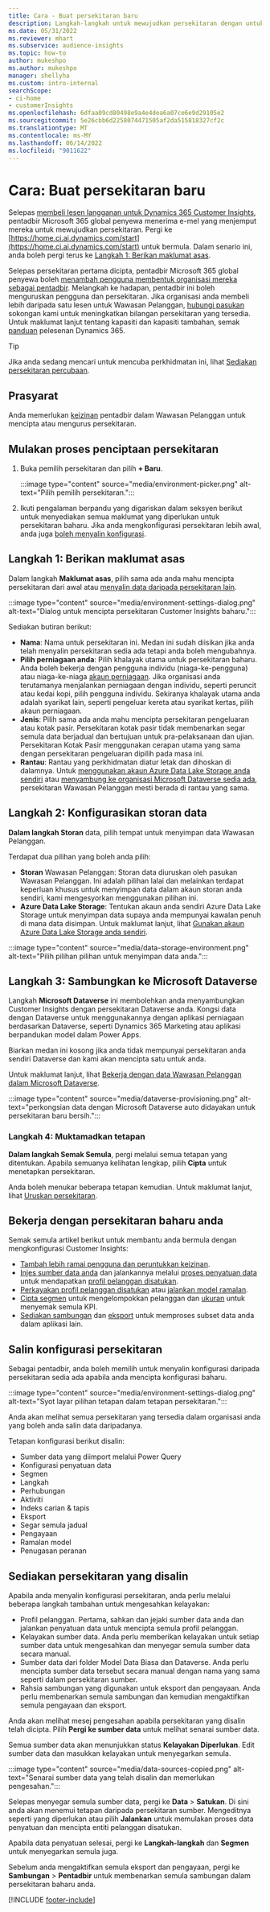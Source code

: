 ```yaml
---
title: Cara - Buat persekitaran baru
description: Langkah-langkah untuk mewujudkan persekitaran dengan untuk Dynamics 365 Customer Insights.
ms.date: 05/31/2022
ms.reviewer: mhart
ms.subservice: audience-insights
ms.topic: how-to
author: mukeshpo
ms.author: mukeshpo
manager: shellyha
ms.custom: intro-internal
searchScope:
- ci-home
- customerInsights
ms.openlocfilehash: 6dfaa09cd80498e9a4e4dea6a07ce6e9d29105e2
ms.sourcegitcommit: 5e26cbb6d2258074471505af2da515818327cf2c
ms.translationtype: MT
ms.contentlocale: ms-MY
ms.lasthandoff: 06/14/2022
ms.locfileid: "9011622"
---
```

# <a name="how-to-create-a-new-environment"></a>Cara: Buat persekitaran baru

Selepas [membeli lesen langganan untuk Dynamics 365 Customer Insights](paid-license.md), pentadbir Microsoft 365 global penyewa menerima e-mel yang menjemput mereka untuk mewujudkan persekitaran. Pergi ke [https://home.ci.ai.dynamics.com/start](https://home.ci.ai.dynamics.com/start) untuk bermula. Dalam senario ini, anda boleh pergi terus ke [Langkah 1: Berikan maklumat asas](#step-1-provide-basic-information).

Selepas persekitaran pertama dicipta, pentadbir Microsoft 365 global penyewa boleh [menambah pengguna membentuk organisasi mereka sebagai pentadbir](permissions.md). Melangkah ke hadapan, pentadbir ini boleh menguruskan pengguna dan persekitaran. Jika organisasi anda membeli lebih daripada satu lesen untuk Wawasan Pelanggan, [hubungi pasukan](https://go.microsoft.com/fwlink/?linkid=2079641) sokongan kami untuk meningkatkan bilangan persekitaran yang tersedia. Untuk maklumat lanjut tentang kapasiti dan kapasiti tambahan, semak [panduan](https://go.microsoft.com/fwlink/?LinkId=866544) pelesenan Dynamics 365.

> [!TIP]
> Jika anda sedang mencari untuk mencuba perkhidmatan ini, lihat [Sediakan persekitaran percubaan](trial-signup.md).

## <a name="prerequisites"></a>Prasyarat

Anda memerlukan [keizinan](permissions.md) pentadbir dalam Wawasan Pelanggan untuk mencipta atau mengurus persekitaran.

## <a name="start-the-environment-creation-process"></a>Mulakan proses penciptaan persekitaran

1. Buka pemilih persekitaran dan pilih **+ Baru**.
  
   :::image type="content" source="media/environment-picker.png" alt-text="Pilih pemilih persekitaran.":::

1. Ikuti pengalaman berpandu yang digariskan dalam seksyen berikut untuk menyediakan semua maklumat yang diperlukan untuk persekitaran baharu. Jika anda mengkonfigurasi persekitaran lebih awal, anda juga [boleh menyalin konfigurasi](#copy-the-environment-configuration).

## <a name="step-1-provide-basic-information"></a>Langkah 1: Berikan maklumat asas

Dalam langkah **Maklumat asas**, pilih sama ada anda mahu mencipta persekitaran dari awal atau [menyalin data daripada persekitaran lain](#copy-the-environment-configuration).

   :::image type="content" source="media/environment-settings-dialog.png" alt-text="Dialog untuk mencipta persekitaran Customer Insights baharu.":::

Sediakan butiran berikut:

- **Nama**: Nama untuk persekitaran ini. Medan ini sudah diisikan jika anda telah menyalin persekitaran sedia ada tetapi anda boleh mengubahnya.
- **Pilih perniagaan anda**: Pilih khalayak utama untuk persekitaran baharu. Anda boleh bekerja dengan pengguna individu (niaga-ke-pengguna) atau niaga-ke-niaga [akaun perniagaan](work-with-business-accounts.md). Jika organisasi anda terutamanya menjalankan perniagaan dengan individu, seperti peruncit atau kedai kopi, pilih pengguna individu. Sekiranya khalayak utama anda adalah syarikat lain, seperti pengeluar kereta atau syarikat kertas, pilih akaun perniagaan.
- **Jenis**: Pilih sama ada anda mahu mencipta persekitaran pengeluaran atau kotak pasir. Persekitaran kotak pasir tidak membenarkan segar semula data berjadual dan bertujuan untuk pra-pelaksanaan dan ujian. Persekitaran Kotak Pasir menggunakan cerapan utama yang sama dengan persekitaran pengeluaran dipilih pada masa ini.
- **Rantau**: Rantau yang perkhidmatan diatur letak dan dihoskan di dalamnya. Untuk [menggunakan akaun Azure Data Lake Storage anda sendiri](own-data-lake-storage.md) atau [menyambung ke organisasi Microsoft Dataverse sedia ada](customer-insights-dataverse.md), persekitaran Wawasan Pelanggan mesti berada di rantau yang sama.

## <a name="step-2-configure-data-storage"></a>Langkah 2: Konfigurasikan storan data

**Dalam langkah Storan** data, pilih tempat untuk menyimpan data Wawasan Pelanggan.

Terdapat dua pilihan yang boleh anda pilih:

- **Storan** Wawasan Pelanggan: Storan data diuruskan oleh pasukan Wawasan Pelanggan. Ini adalah pilihan lalai dan melainkan terdapat keperluan khusus untuk menyimpan data dalam akaun storan anda sendiri, kami mengesyorkan menggunakan pilihan ini.
- **Azure Data Lake Storage**: Tentukan akaun anda sendiri Azure Data Lake Storage untuk menyimpan data supaya anda mempunyai kawalan penuh di mana data disimpan. Untuk maklumat lanjut, lihat [Gunakan akaun Azure Data Lake Storage anda sendiri](own-data-lake-storage.md).

:::image type="content" source="media/data-storage-environment.png" alt-text="Pilih pilihan pilihan untuk menyimpan data anda.":::

## <a name="step-3-connect-to-microsoft-dataverse"></a>Langkah 3: Sambungkan ke Microsoft Dataverse

Langkah **Microsoft Dataverse** ini membolehkan anda menyambungkan Customer Insights dengan persekitaran Dataverse anda. Kongsi data dengan Dataverse untuk menggunakannya dengan aplikasi perniagaan berdasarkan Dataverse, seperti Dynamics 365 Marketing atau aplikasi berpandukan model dalam Power Apps.


Biarkan medan ini kosong jika anda tidak mempunyai persekitaran anda sendiri Dataverse dan kami akan mencipta satu untuk anda.

Untuk maklumat lanjut, lihat [Bekerja dengan data Wawasan Pelanggan dalam Microsoft Dataverse](customer-insights-dataverse.md).

:::image type="content" source="media/dataverse-provisioning.png" alt-text="perkongsian data dengan Microsoft Dataverse auto didayakan untuk persekitaran baru bersih.":::

### <a name="step-4-finalize-the-settings"></a>Langkah 4: Muktamadkan tetapan

**Dalam langkah Semak Semula**, pergi melalui semua tetapan yang ditentukan. Apabila semuanya kelihatan lengkap, pilih **Cipta** untuk menetapkan persekitaran.

Anda boleh menukar beberapa tetapan kemudian. Untuk maklumat lanjut, lihat [Uruskan persekitaran](manage-environments.md).

## <a name="work-with-your-new-environment"></a>Bekerja dengan persekitaran baharu anda

Semak semula artikel berikut untuk membantu anda bermula dengan mengkonfigurasi Customer Insights:

- [Tambah lebih ramai pengguna dan peruntukkan keizinan](permissions.md).
- [Injes sumber data anda](data-sources.md) dan jalankannya melalui [proses penyatuan data](data-unification.md) untuk mendapatkan [profil pelanggan disatukan](customer-profiles.md).
- [Perkayakan profil pelanggan disatukan](enrichment-hub.md) atau [jalankan model ramalan](predictions-overview.md).
- [Cipta segmen](segments.md) untuk mengelompokkan pelanggan dan [ukuran](measures.md) untuk menyemak semula KPI.
- [Sediakan sambungan](connections.md) dan [eksport](export-destinations.md) untuk memproses subset data anda dalam aplikasi lain.

## <a name="copy-the-environment-configuration"></a>Salin konfigurasi persekitaran

Sebagai pentadbir, anda boleh memilih untuk menyalin konfigurasi daripada persekitaran sedia ada apabila anda mencipta konfigurasi baharu.

:::image type="content" source="media/environment-settings-dialog.png" alt-text="Syot layar pilihan tetapan dalam tetapan persekitaran.":::

Anda akan melihat semua persekitaran yang tersedia dalam organisasi anda yang boleh anda salin data daripadanya.

Tetapan konfigurasi berikut disalin:

- Sumber data yang diimport melalui Power Query
- Konfigurasi penyatuan data
- Segmen
- Langkah
- Perhubungan
- Aktiviti
- Indeks carian & tapis
- Eksport
- Segar semula jadual
- Pengayaan
- Ramalan model
- Penugasan peranan

## <a name="set-up-a-copied-environment"></a>Sediakan persekitaran yang disalin

Apabila anda menyalin konfigurasi persekitaran, anda perlu melalui beberapa langkah tambahan untuk mengesahkan kelayakan:

- Profil pelanggan. Pertama, sahkan dan jejaki sumber data anda dan jalankan penyatuan data untuk mencipta semula profil pelanggan.
- Kelayakan sumber data. Anda perlu memberikan kelayakan untuk setiap sumber data untuk mengesahkan dan menyegar semula sumber data secara manual.
- Sumber data dari folder Model Data Biasa dan Dataverse. Anda perlu mencipta sumber data tersebut secara manual dengan nama yang sama seperti dalam persekitaran sumber.
- Rahsia sambungan yang digunakan untuk eksport dan pengayaan. Anda perlu membenarkan semula sambungan dan kemudian mengaktifkan semula pengayaan dan eksport.

Anda akan melihat mesej pengesahan apabila persekitaran yang disalin telah dicipta. Pilih **Pergi ke sumber data** untuk melihat senarai sumber data.

Semua sumber data akan menunjukkan status **Kelayakan Diperlukan**. Edit sumber data dan masukkan kelayakan untuk menyegarkan semula.

:::image type="content" source="media/data-sources-copied.png" alt-text="Senarai sumber data yang telah disalin dan memerlukan pengesahan.":::

Selepas menyegar semula sumber data, pergi ke **Data** > **Satukan**. Di sini anda akan menemui tetapan daripada persekitaran sumber. Mengeditnya seperti yang diperlukan atau pilih **Jalankan** untuk memulakan proses data penyatuan dan mencipta entiti pelanggan disatukan.

Apabila data penyatuan selesai, pergi ke **Langkah-langkah** dan **Segmen** untuk menyegarkan semula juga.

Sebelum anda mengaktifkan semula eksport dan pengayaan, pergi ke **Sambungan** > **Pentadbir** untuk membenarkan semula sambungan dalam persekitaran baharu anda.

[!INCLUDE [footer-include](includes/footer-banner.md)]

